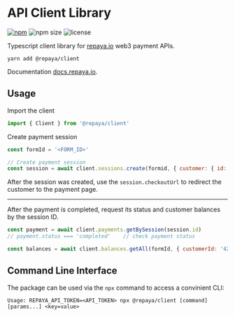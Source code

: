 # API Client Library

<p>
    <a href="https://www.npmjs.com/package/@repaya/client" rel="nofollow"><img src="https://img.shields.io/npm/v/@repaya/client" alt="npm"></a>
    <img src="https://img.shields.io/bundlephobia/minzip/@repaya/client" alt="npm size">
    <img src="https://img.shields.io/npm/l/@repaya/client" alt="license">
<p>

Typescript client library for [repaya.io](https://repaya.io) web3 payment APIs.

`yarn add @repaya/client`

Documentation [docs.repaya.io](https://docs.repaya.io/).

## Usage

Import the client

```js
import { Client } from '@repaya/client'
```

Create payment session

```js
const formId = '<FORM_ID>'

// Create payment session
const session = await client.sessions.create(formid, { customer: { id: '42' } })
```

After the session was created, use the `session.checkoutUrl` to redirect the customer to the payment page.

---

After the payment is completed, request its status and customer balances by the session ID.

```js
const payment = await client.payments.getBySession(session.id)
// payment.status === 'completed'    // check payment status

const balances = await client.balances.getAll(formId, { customerId: '42' })
```


## Command Line Interface

The package can be used via the `npx` command to access a convinient CLI:

```
Usage: REPAYA_API_TOKEN=<API_TOKEN> npx @repaya/client [command] [params...] <key=value>
```